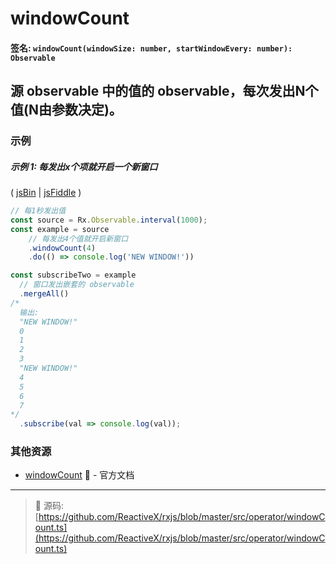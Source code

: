 # windowCount

#### 签名: `windowCount(windowSize: number, startWindowEvery: number): Observable`

## 源 observable 中的值的 observable，每次发出N个值(N由参数决定)。

### 示例

##### 示例 1: 每发出x个项就开启一个新窗口

( [jsBin](http://jsbin.com/nezuvacexe/1/edit?js,console) | [jsFiddle](https://jsfiddle.net/btroncone/xjgbnqp5/) )

```js
// 每1秒发出值
const source = Rx.Observable.interval(1000);
const example = source
    // 每发出4个值就开启新窗口
    .windowCount(4)
    .do(() => console.log('NEW WINDOW!'))

const subscribeTwo = example 
  // 窗口发出嵌套的 observable
  .mergeAll()
/*
  输出:
  "NEW WINDOW!"
  0
  1
  2
  3
  "NEW WINDOW!"
  4
  5
  6
  7 
*/
  .subscribe(val => console.log(val));
```


### 其他资源

* [windowCount](http://cn.rx.js.org/class/es6/Observable.js~Observable.html#instance-method-windowCount) :newspaper: - 官方文档

---
> :file_folder: 源码:  [https://github.com/ReactiveX/rxjs/blob/master/src/operator/windowCount.ts](https://github.com/ReactiveX/rxjs/blob/master/src/operator/windowCount.ts)
